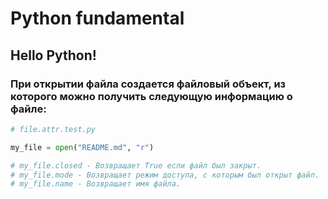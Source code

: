 # Python fundamental

## Hello Python!

### При открытии файла создается файловый объект, из которого можно получить следующую информацию о файле:

```py
# file.attr.test.py

my_file = open("README.md", "r")

# my_file.closed - Возвращает True если файл был закрыт.
# my_file.mode - Возвращает режим доступа, с которым был открыт файл.
# my_file.name - Возвращает имя файла.

```

